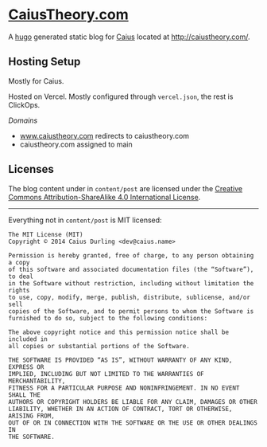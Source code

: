 # [CaiusTheory.com][]

A [hugo][] generated static blog for [Caius][] located at <http://caiustheory.com/>.

[CaiusTheory.com]: http://caiustheory.com/
[hugo]: https://gohugo.io/
[Caius]: http://caius.name/

## Hosting Setup

Mostly for Caius.

Hosted on Vercel. Mostly configured through `vercel.json`, the rest is ClickOps.

*Domains*

- www.caiustheory.com redirects to caiustheory.com
- caiustheory.com assigned to main

## Licenses

The blog content under in `content/post` are licensed under the <a rel="license" href="http://creativecommons.org/licenses/by-sa/4.0/">Creative Commons Attribution-ShareAlike 4.0 International License</a>.

* * *

Everything not in `content/post` is MIT licensed:

    The MIT License (MIT)
    Copyright © 2014 Caius Durling <dev@caius.name>

    Permission is hereby granted, free of charge, to any person obtaining a copy
    of this software and associated documentation files (the “Software”), to deal
    in the Software without restriction, including without limitation the rights
    to use, copy, modify, merge, publish, distribute, sublicense, and/or sell
    copies of the Software, and to permit persons to whom the Software is
    furnished to do so, subject to the following conditions:

    The above copyright notice and this permission notice shall be included in
    all copies or substantial portions of the Software.

    THE SOFTWARE IS PROVIDED “AS IS”, WITHOUT WARRANTY OF ANY KIND, EXPRESS OR
    IMPLIED, INCLUDING BUT NOT LIMITED TO THE WARRANTIES OF MERCHANTABILITY,
    FITNESS FOR A PARTICULAR PURPOSE AND NONINFRINGEMENT. IN NO EVENT SHALL THE
    AUTHORS OR COPYRIGHT HOLDERS BE LIABLE FOR ANY CLAIM, DAMAGES OR OTHER
    LIABILITY, WHETHER IN AN ACTION OF CONTRACT, TORT OR OTHERWISE, ARISING FROM,
    OUT OF OR IN CONNECTION WITH THE SOFTWARE OR THE USE OR OTHER DEALINGS IN
    THE SOFTWARE.
